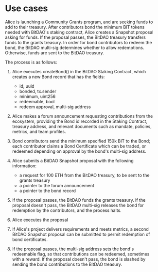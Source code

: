 # Use cases

Alice is launching a Community Grants program, and are seeking funds to add to their treasury. After
contributors bond the minimum BIT tokens needed with BitDAO's staking contract, Alice creates a
Snapshot proposal asking for funds. If the proposal passes, the BitDAO treasury transfers funds to
the grants treasury. In order for bond contributors to redeem the bond, the BitDAO multi-sig
determines whether to allow redemptions. Otherwise, funds are sent to the BitDAO treasury.

The process is as follows:

1. Alice executes createBond() in the BitDAO Staking Contract, which creates a new Bond record that
   has the fields:
    - id, uuid
    - bonded, tx.sender
    - minimum, uint256
    - redeemable, bool
    - redeem approval, multi-sig address

2. Alice makes a forum announcement requesting contributions from the ecosystem, providing the Bond
   id recorded in the Staking Contract, treasury address, and relevant documents such as mandate,
   policies, metrics, and team profiles.

3. Bond contributors send the minimum specified 150k BIT to the Bond; each contributor claims a Bond
   Certificate which can be traded, or redeemed depending on approval by the bond's multi-sig
   address.

4. Alice submits a BitDAO Snapshot proposal with the following information:
    - a request for 100 ETH from the BitDAO treasury, to be sent to the grants treasury
    - a pointer to the forum announcement
    - a pointer to the bond record

5. If the proposal passes, the BitDAO funds the grants treasury. If the proposal doesn't pass, the
   BitDAO multi-sig releases the bond for redemption by the contributors, and the process halts.

6. Alice executes the proposal

7. If Alice's project delivers requirements and meets metrics, a second BitDAO Snapshot proposal can
   be submitted to permit redemption of bond certificates.

8. If the proposal passes, the multi-sig address sets the bond's redeemable flag, so that
   contributions can be redeemed, sometimes with a reward. If the proposal doesn't pass, the bond is
   slashed by sending the bond contributions to the BitDAO treasury.

